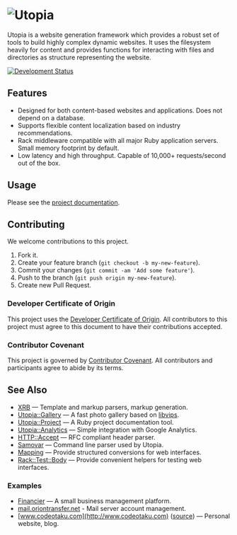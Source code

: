 # ![Utopia](materials/utopia.svg)

Utopia is a website generation framework which provides a robust set of tools to build highly complex dynamic websites. It uses the filesystem heavily for content and provides functions for interacting with files and directories as structure representing the website.

[![Development Status](https://github.com/socketry/utopia/workflows/Test/badge.svg)](https://github.com/socketry/utopia/actions?workflow=Test)

## Features

  - Designed for both content-based websites and applications. Does not depend on a database.
  - Supports flexible content localization based on industry recommendations.
  - Rack middleware compatible with all major Ruby application servers. Small memory footprint by default.
  - Low latency and high throughput. Capable of 10,000+ requests/second out of the box.

## Usage

Please see the [project documentation](https://socketry.github.io/utopia).

## Contributing

We welcome contributions to this project.

1.  Fork it.
2.  Create your feature branch (`git checkout -b my-new-feature`).
3.  Commit your changes (`git commit -am 'Add some feature'`).
4.  Push to the branch (`git push origin my-new-feature`).
5.  Create new Pull Request.

### Developer Certificate of Origin

This project uses the [Developer Certificate of Origin](https://developercertificate.org/). All contributors to this project must agree to this document to have their contributions accepted.

### Contributor Covenant

This project is governed by [Contributor Covenant](https://www.contributor-covenant.org/). All contributors and participants agree to abide by its terms.

## See Also

  - [XRB](https://github.com/socketry/xrb) — Template and markup parsers, markup generation.
  - [Utopia::Gallery](https://github.com/ioquatix/utopia-gallery) — A fast photo gallery based on [libvips](https://github.com/jcupitt/libvips).
  - [Utopia::Project](https://github.com/socketry/utopia-project) — A Ruby project documentation tool.
  - [Utopia::Analytics](https://github.com/ioquatix/utopia-analytics) — Simple integration with Google Analytics.
  - [HTTP::Accept](https://github.com/ioquatix/http-accept) — RFC compliant header parser.
  - [Samovar](https://github.com/ioquatix/samovar) — Command line parser used by Utopia.
  - [Mapping](https://github.com/ioquatix/mapping) — Provide structured conversions for web interfaces.
  - [Rack::Test::Body](https://github.com/ioquatix/rack-test-body) — Provide convenient helpers for testing web interfaces.

### Examples

  - [Financier](https://github.com/ioquatix/financier) — A small business management platform.
  - [mail.oriontransfer.net](https://github.com/oriontransfer/mail.oriontransfer.net) - Mail server account management.
  - [www.codeotaku.com](http://www.codeotaku.com) ([source](https://github.com/ioquatix/www.codeotaku.com)) — Personal website, blog.
